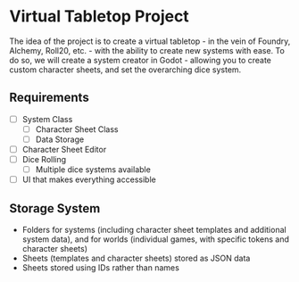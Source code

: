 # Virtual Tabletop Project

The idea of the project is to create a virtual tabletop - in the vein of Foundry, Alchemy, Roll20, etc. - with the ability to create new systems with ease.
To do so, we will create a system creator in Godot - allowing you to create custom character sheets, and set the overarching dice system.

## Requirements
- [ ] System Class
    - [ ] Character Sheet Class
    - [ ] Data Storage
- [ ] Character Sheet Editor
- [ ] Dice Rolling
    - [ ] Multiple dice systems available
- [ ] UI that makes everything accessible

## Storage System
- Folders for systems (including character sheet templates and additional system data), and for worlds (individual games, with specific tokens and character sheets)
- Sheets (templates and character sheets) stored as JSON data 
- Sheets stored using IDs rather than names
